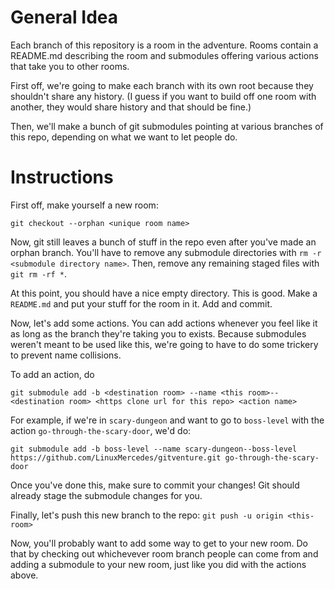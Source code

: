 General Idea
============

Each branch of this repository is a room in the adventure. Rooms contain a README.md describing the room and submodules offering various actions that take you to other rooms. 

First off, we're going to make each branch with its own root because they shouldn't share any history. 
(I guess if you want to build off one room with another, they would share history and that should be fine.)

Then, we'll make a bunch of git submodules pointing at various branches of this repo, depending on what we want to let people do. 

Instructions
============

First off, make yourself a new room:
```
git checkout --orphan <unique room name>
```

Now, git still leaves a bunch of stuff in the repo even after you've made an orphan branch. 
You'll have to remove any submodule directories with `rm -r <submodule directory name>`. 
Then, remove any remaining staged files with `git rm -rf *`. 

At this point, you should have a nice empty directory. This is good. 
Make a `README.md` and put your stuff for the room in it. Add and commit. 

Now, let's add some actions. You can add actions whenever you feel like it as long as the branch they're taking you to exists. 
Because submodules weren't meant to be used like this, we're going to have to do some trickery to prevent name collisions. 

To add an action, do
```
git submodule add -b <destination room> --name <this room>--<destination room> <https clone url for this repo> <action name>
```

For example, if we're in `scary-dungeon` and want to go to `boss-level` with the action `go-through-the-scary-door`, we'd do:
```
git submodule add -b boss-level --name scary-dungeon--boss-level https://github.com/LinuxMercedes/gitventure.git go-through-the-scary-door
```

Once you've done this, make sure to commit your changes! Git should already stage the submodule changes for you. 

Finally, let's push this new branch to the repo: `git push -u origin <this-room>` 

Now, you'll probably want to add some way to get to your new room. 
Do that by checking out whichevever room branch people can come from and adding a submodule to your new room, just like you did with the actions above. 
